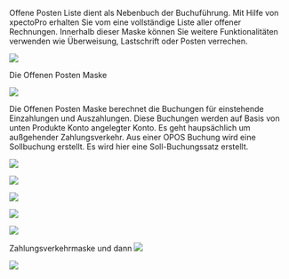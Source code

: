
Offene Posten Liste dient als Nebenbuch der Buchuführung. Mit Hilfe von xpectoPro erhalten Sie vom  eine vollständige Liste aller offener Rechnungen. Innerhalb dieser Maske können Sie weitere Funktionalitäten verwenden wie Überweisung, Lastschrift oder Posten verrechen.



![](http://xpecto.github.io/docs/img/img_1440766846084.png)


Die Offenen Posten Maske

![](http://xpecto.github.io/docs/img/img_1440768426702.png)

Die Offenen Posten Maske berechnet die Buchungen für einstehende Einzahlungen und Auszahlungen. Diese Buchungen werden auf Basis von unten Produkte Konto angelegter Konto.
Es geht haupsächlich um außgehender Zahlungsverkehr. Aus einer OPOS Buchung wird eine Sollbuchung erstellt. Es wird hier eine Soll-Buchungssatz erstellt. 

![](http://xpecto.github.io/docs/img/img_1440769189875.png)

![](http://xpecto.github.io/docs/img/img_1440769218414.png)

![](http://xpecto.github.io/docs/img/img_1440769342773.png)

![](http://xpecto.github.io/docs/img/img_1440769392486.png)

![](http://xpecto.github.io/docs/img/img_1440769418756.png)

Zahlungsverkehrmaske und dann ![](http://xpecto.github.io/docs/img/img_1440769513355.png)

![](http://xpecto.github.io/docs/img/img_1440769254212.png)